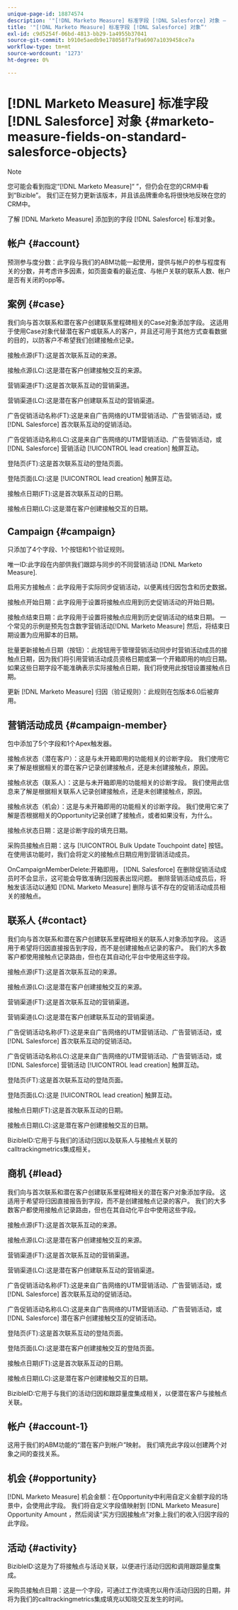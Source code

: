 ```yaml
---
unique-page-id: 18874574
description: '"[!DNL Marketo Measure] 标准字段 [!DNL Salesforce] 对象 —  [!DNL Marketo Measure]  — 产品文档”'
title: '"[!DNL Marketo Measure] 标准字段 [!DNL Salesforce] 对象”'
exl-id: c9d5254f-06bd-4813-bb29-1a4955b37041
source-git-commit: b910e5aedb9e178058f7af9a6907a1039458ce7a
workflow-type: tm+mt
source-wordcount: '1273'
ht-degree: 0%

---
```


# [!DNL Marketo Measure] 标准字段 [!DNL Salesforce] 对象 {#marketo-measure-fields-on-standard-salesforce-objects}

>[!NOTE]
>
>您可能会看到指定“[!DNL Marketo Measure]“ ”，但仍会在您的CRM中看到“Bizible”。 我们正在努力更新该版本，并且该品牌重命名将很快地反映在您的CRM中。

了解 [!DNL Marketo Measure] 添加到的字段 [!DNL Salesforce] 标准对象。

## 帐户 {#account}

预测参与度分数：此字段与我们的ABM功能一起使用，提供与帐户的参与程度有关的分数，并考虑许多因素，如页面查看的最近度、与帐户关联的联系人数、帐户是否有关闭的opp等。

## 案例 {#case}

我们向与首次联系和潜在客户创建联系里程碑相关的Case对象添加字段。 这适用于使用Case对象代替潜在客户或联系人的客户，并且还可用于其他方式查看数据的目的，以防客户不希望我们创建接触点记录。

接触点源(FT):这是首次联系互动的来源。

接触点源(LC):这是潜在客户创建接触交互的来源。

营销渠道(FT):这是首次联系互动的营销渠道。

营销渠道(LC):这是潜在客户创建联系互动的营销渠道。

广告促销活动名称(FT):这是来自广告网络的UTM营销活动、广告营销活动，或 [!DNL Salesforce] 首次联系互动的促销活动。

广告促销活动名称(LC):这是来自广告网络的UTM营销活动、广告营销活动，或 [!DNL Salesforce] 营销活动 [!UICONTROL lead creation] 触屏互动。

登陆页(FT):这是首次联系互动的登陆页面。

登陆页面(LC):这是 [!UICONTROL lead creation] 触屏互动。

接触点日期(FT):这是首次联系互动的日期。

接触点日期(LC):这是潜在客户创建接触交互的日期。

## Campaign {#campaign}

只添加了4个字段、1个按钮和1个验证规则。

唯一ID:此字段在内部供我们跟踪与同步的不同营销活动 [!DNL Marketo Measure].

启用买方接触点：此字段用于实际同步促销活动，以便离线归因包含和历史数据。

接触点开始日期：此字段用于设置将接触点应用到历史促销活动的开始日期。

接触点结束日期：此字段用于设置将接触点应用到历史促销活动的结束日期。 一个常见的示例是预先包含数字营销活动[!DNL Marketo Measure] 然后，将结束日期设置为应用脚本的日期。

批量更新接触点日期（按钮）：此按钮用于管理营销活动同步时营销活动成员的接触点日期，因为我们将引用营销活动成员资格日期或第一个开箱即用的响应日期。 如果这些日期字段不能准确表示实际接触点日期，我们将使用此按钮设置接触点日期。

更新 [!DNL Marketo Measure] 归因（验证规则）：此规则在包版本6.0后被弃用。

## 营销活动成员 {#campaign-member}

包中添加了5个字段和1个Apex触发器。

接触点状态（潜在客户）：这是与未开箱即用的功能相关的诊断字段。 我们使用它来了解是根据相关的潜在客户记录创建接触点，还是未创建接触点，原因。

接触点状态（联系人）：这是与未开箱即用的功能相关的诊断字段。 我们使用此信息来了解是根据相关联系人记录创建接触点，还是未创建接触点，原因。

接触点状态（机会）：这是与未开箱即用的功能相关的诊断字段。 我们使用它来了解是否根据相关的Opportunity记录创建了接触点，或者如果没有，为什么。

接触点状态日期：这是诊断字段的填充日期。

采购员接触点日期：这与 [!UICONTROL Bulk Update Touchpoint date] 按钮。 在使用该功能时，我们会将定义的接触点日期应用到营销活动成员。

OnCampaignMemberDelete:开箱即用， [!DNL Salesforce] 在删除促销活动成员时不会显示，这可能会导致准确归因报表出现问题。 删除营销活动成员后，将触发该活动以通知 [!DNL Marketo Measure] 删除与该不存在的促销活动成员相关的接触点。

## 联系人 {#contact}

我们向与首次联系和潜在客户创建联系里程碑相关的联系人对象添加字段。 这适用于希望将归因直接报告到字段，而不是创建接触点记录的客户。 我们的大多数客户都使用接触点记录路由，但也在其自动化平台中使用这些字段。

接触点源(FT):这是首次联系互动的来源。

接触点源(LC):这是潜在客户创建接触交互的来源。

营销渠道(FT):这是首次联系互动的营销渠道。

营销渠道(LC):这是潜在客户创建联系互动的营销渠道。

广告促销活动名称(FT):这是来自广告网络的UTM营销活动、广告营销活动，或 [!DNL Salesforce] 首次联系互动的促销活动。

广告促销活动名称(LC):这是来自广告网络的UTM营销活动、广告营销活动，或 [!DNL Salesforce] 营销活动 [!UICONTROL lead creation] 触屏互动。

登陆页(FT):这是首次联系互动的登陆页面。

登陆页面(LC):这是 [!UICONTROL lead creation] 触屏互动。

接触点日期(FT):这是首次联系互动的日期。

接触点日期(LC):这是潜在客户创建接触交互的日期。

BizibleID:它用于与我们的活动归因以及联系人与接触点关联的calltrackingmetrics集成相关。

## 商机 {#lead}

我们向与首次联系和潜在客户创建联系里程碑相关的潜在客户对象添加字段。 这适用于希望将归因直接报告到字段，而不是创建接触点记录的客户。 我们的大多数客户都使用接触点记录路由，但也在其自动化平台中使用这些字段。

接触点源(FT):这是首次联系互动的来源。

接触点源(LC):这是潜在客户创建接触交互的来源。

营销渠道(FT):这是首次联系互动的营销渠道。

营销渠道(LC):这是潜在客户创建联系互动的营销渠道。

广告促销活动名称(FT):这是来自广告网络的UTM营销活动、广告营销活动，或 [!DNL Salesforce] 首次联系互动的促销活动。

广告促销活动名称(LC):这是来自广告网络的UTM营销活动、广告营销活动，或 [!DNL Salesforce] 潜在客户创建接触交互的促销活动。

登陆页(FT):这是首次联系互动的登陆页面。

登陆页面(LC):这是潜在客户创建接触交互的登陆页面。

接触点日期(FT):这是首次联系互动的日期。

接触点日期(LC):这是潜在客户创建接触交互的日期。

BizibleID:它用于与我们的活动归因和跟踪量度集成相关，以便潜在客户与接触点关联。

## 帐户 {#account-1}

这用于我们的ABM功能的“潜在客户到帐户”映射。 我们填充此字段以创建两个对象之间的查找关系。

## 机会 {#opportunity}

[!DNL Marketo Measure] 机会金额：在Opportunity中利用自定义金额字段的场景中，会使用此字段。 我们将自定义字段值映射到 [!DNL Marketo Measure] Opportunity Amount ，然后阅读“买方归因接触点”对象上我们的收入归因字段的此字段。

## 活动 {#activity}

BizibleID:这是为了将接触点与活动关联，以便进行活动归因和调用跟踪量度集成。

采购员接触点日期：这是一个字段，可通过工作流填充以用作活动归因的日期，并将为我们的calltrackingmetrics集成填充以知晓交互发生的时间。
